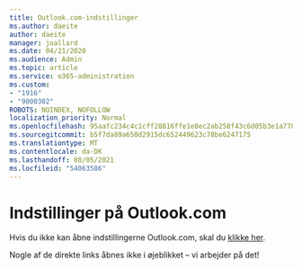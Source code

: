 ```yaml
---
title: Outlook.com-indstillinger
ms.author: daeite
author: daeite
manager: joallard
ms.date: 04/21/2020
ms.audience: Admin
ms.topic: article
ms.service: o365-administration
ms.custom:
- "1916"
- "9000302"
ROBOTS: NOINDEX, NOFOLLOW
localization_priority: Normal
ms.openlocfilehash: 95aafc234c4c1cff28816ffe1e8ec2ab258f43c6d05b3e1a778ad1a701235512
ms.sourcegitcommit: b5f7da89a650d2915dc652449623c78be6247175
ms.translationtype: MT
ms.contentlocale: da-DK
ms.lasthandoff: 08/05/2021
ms.locfileid: "54063586"
---
```

# <a name="settings-in-outlookcom"></a>Indstillinger på Outlook.com

Hvis du ikke kan åbne indstillingerne Outlook.com, skal du [klikke her](https://outlook.live.com/mail/options/general/timeAndLanguage).

Nogle af de direkte links åbnes ikke i øjeblikket – vi arbejder på det!